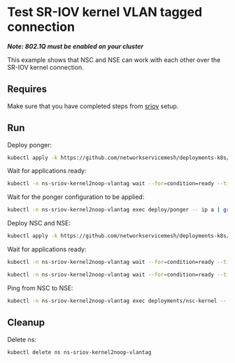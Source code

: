 # Test SR-IOV kernel VLAN tagged connection

**_Note: 802.1Q must be enabled on your cluster_**

This example shows that NSC and NSE can work with each other over the SR-IOV kernel connection.

## Requires

Make sure that you have completed steps from [sriov](../../sriov_vlantag) setup.

## Run

Deploy ponger:
```bash
kubectl apply -k https://github.com/networkservicemesh/deployments-k8s/examples/use-cases/SriovKernel2NoopVlanTag/ponger?ref=a389e66536b16a19fefe0dd0be8bca93f6e92d7b
```

Wait for applications ready:
```bash
kubectl -n ns-sriov-kernel2noop-vlantag wait --for=condition=ready --timeout=1m pod -l app=ponger
```

Wait for the ponger configuration to be applied:
```bash
kubectl -n ns-sriov-kernel2noop-vlantag exec deploy/ponger -- ip a | grep "172.16.1.100"
```

Deploy NSC and NSE:
```bash
kubectl apply -k https://github.com/networkservicemesh/deployments-k8s/examples/use-cases/SriovKernel2NoopVlanTag?ref=a389e66536b16a19fefe0dd0be8bca93f6e92d7b
```

Wait for applications ready:
```bash
kubectl -n ns-sriov-kernel2noop-vlantag wait --for=condition=ready --timeout=1m pod -l app=nsc-kernel
```
```bash
kubectl -n ns-sriov-kernel2noop-vlantag wait --for=condition=ready --timeout=1m pod -l app=nse-noop
```

Ping from NSC to NSE:
```bash
kubectl -n ns-sriov-kernel2noop-vlantag exec deployments/nsc-kernel -- ping -c 4 172.16.1.100
```

## Cleanup

Delete ns:
```bash
kubectl delete ns ns-sriov-kernel2noop-vlantag
```
